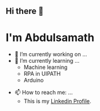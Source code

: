 ## Hi there 👋
# I'm Abdulsamath
- 🔭 I’m currently working on ...
- 🌱 I’m currently learning ... 
   - Machine learning
   - RPA in UIPATH
   - Arduino
  

<!-- - 👯 I’m looking to collaborate on ...-->
<!-- - 🤔 I’m looking for help with ...-->
<!-- - 💬 Ask me about ...-->
- 📫 How to reach me: ...
   - This is my [Linkedin Profile](https://www.linkedin.com/in/abdulsamathg/).
  
<!-- - 😄 Pronouns: ...
- ⚡ Fun fact: ...-->

